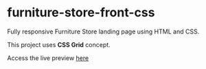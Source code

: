 # furniture-store-front-css

Fully responsive Furniture Store landing page using HTML and CSS.

This project uses **CSS Grid** concept.

Access the live preview [here](https://jtscodes.online/courses/projects/FurnitureStore/)
